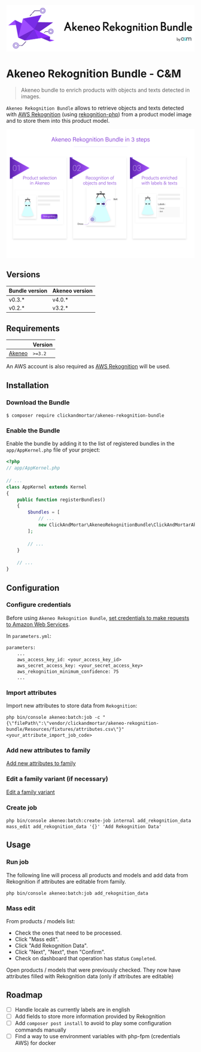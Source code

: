 ![Akeneo Rekognition Bundle Logo](img/akeneo-rekognition-bundle-logo.png)

# Akeneo Rekognition Bundle - C&M

> Akeneo bundle to enrich products with objects and texts detected in images.

`Akeneo Rekognition Bundle` allows to retrieve objects and texts
detected with [AWS Rekognition](https://aws.amazon.com/rekognition/) 
(using [rekognition-php](https://github.com/ClickAndMortar/rekognition-php))
from a product model image and to store them into this product model.

![Akeneo Rekognition Bundle in 3 steps](img/akeneo-rekognition-bundle-in-3-steps.png)

## Versions

| **Bundle version**  | **Akeneo version** |
| ------------- | ------------- |
| v0.3.*  | v4.0.*  |
| v0.2.*  | v3.2.*  |


## Requirements

|                                     | Version |
| ----------------------------------- | ------- |
| [Akeneo](https://www.akeneo.com/)   | `>=3.2` |

An AWS account is also required as
[AWS Rekognition](https://aws.amazon.com/rekognition/)
will be used.

## Installation

### Download the Bundle

```console
$ composer require clickandmortar/akeneo-rekognition-bundle
```

### Enable the Bundle

Enable the bundle by adding it to the list of registered bundles
in the `app/AppKernel.php` file of your project:

```php
<?php
// app/AppKernel.php

// ...
class AppKernel extends Kernel
{
    public function registerBundles()
    {
        $bundles = [
            // ...
            new ClickAndMortar\AkeneoRekognitionBundle\ClickAndMortarAkeneoRekognitionBundle(),
        ];

        // ...
    }

    // ...
}
```

## Configuration

### Configure credentials

Before using `Akeneo Rekognition Bundle`,
[set credentials to make requests to Amazon Web Services](https://docs.aws.amazon.com/sdk-for-php/v3/developer-guide/guide_credentials.html).

In `parameters.yml`:

```
parameters:
    ...
    aws_access_key_id: <your_access_key_id>
    aws_secret_access_key: <your_secret_access_key>
    aws_rekognition_minimum_confidence: 75
    ...
```

### Import attributes

Import new attributes to store data from `Rekognition`:

```
php bin/console akeneo:batch:job -c "{\"filePath\":\"vendor/clickandmortar/akeneo-rekognition-bundle/Resources/fixtures/attributes.csv\"}" <your_attribute_import_job_code>
```

### Add new attributes to family

[Add new attributes to family](https://help.akeneo.com/articles/manage-your-families.html#manage-attributes-in-a-family)

### Edit a family variant (if necessary)

[Edit a family variant](https://help.akeneo.com/articles/manage-your-families.html#edit-a-family-variant)

### Create job
```
php bin/console akeneo:batch:create-job internal add_rekognition_data mass_edit add_rekognition_data '{}' 'Add Rekognition Data'
```

## Usage

### Run job

The following line will process all products and models and add data from Rekognition if attributes are editable from family.

```
php bin/console akeneo:batch:job add_rekognition_data
```

### Mass edit

From products / models list:
- Check the ones that need to be processed.
- Click "Mass edit".
- Click "Add Rekognition Data".
- Click "Next", "Next", then "Confirm".
- Check on dashboard that operation has status `Completed`.

Open products / models that were previously checked.
They now have attributes filled with Rekognition data (only if attributes are editable)

## Roadmap

- [ ] Handle locale as currently labels are in english
- [ ] Add fields to store more information provided by Rekognition
- [ ] Add `composer post install` to avoid to play some configuration commands
manually
- [ ] Find a way to use environment variables with php-fpm
(credentials AWS) for docker
